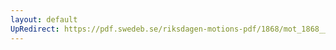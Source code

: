 ```yaml
---
layout: default
UpRedirect: https://pdf.swedeb.se/riksdagen-motions-pdf/1868/mot_1868__ak__00029/mot_1868__ak__00029_004.pdf
---
```

